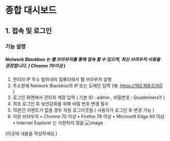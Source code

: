 # 종합 대시보드
## 1.	접속 및 로그인
### 기능 설명
##### Network Blackbox 는 웹 브라우저를 통해 접속 할 수 있으며, 최신 브라우저 사용을 권장합니다. ( Chrome 70이상 )
1. 관리자 IP 주소 범위내의 컴퓨터에서 웹 브라우저 실행  
2. 주소창에 Network Blackbox의 IP 또는 도메인 입력 (예:  https://192.168.0.100 )
3. 로그인 화면에서 관리자 계정 입력 ( 기본 ID : admin , 비밀번호 : Quadminers1! ) 
4. 최초 로그인 후 보안강화를 위해 비밀 번호 변경 필수
5. 10분간 이벤트가 없을 경우 자동 로그아웃됨  ( 사용자가 로그인 후 변경 가능 )
6.  지원 브라우저
•	Chrome 70 이상
•	Firefox 78 이상
•	Microsoft Edge 80 이상
•	Internet Explorer 는 지원하지 않음
![image](https://github.com/user-attachments/assets/46a80fda-6264-44d0-acb0-b88dc737af1d)

(이곳에 내용을 작성하세요.)
